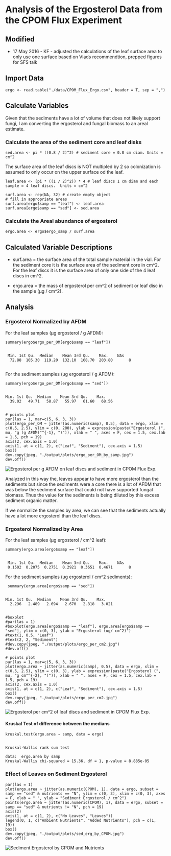 # Analysis of the Ergosterol Data from the CPOM Flux Experiment

## Modified

* 17 May 2016 - KF - adjusted the calculations of the leaf surface area to only use one surface based on Vlads recommendtion, prepped figures for SFS talk

## Import Data

    ergo <- read.table("./data/CPOM_Flux_Ergo.csv", header = T, sep = ",")

## Calculate Variables
    
Given that the sediments have a lot of volume that does not likely support fungi, I am converting the ergosterol and fungal biomass to an areal estimate.
    
### Calculate the area of the sediment core and leaf disks
    
    sed.area <- pi * ((0.8 / 2)^2) # sediment core = 0.8 cm diam. Units = cm^2

The surface area of the leaf discs is NOT multipled by 2 so colonization is assumed to only occur on the upper surface od the leaf.
    
    leaf.area <- (pi * ((1 / 2)^2)) * 4 # leaf discs 1 cm diam and each sample = 4 leaf discs.  Units = cm^2

    surf.area <- rep(NA, 32) # create empty object
    # fill in appropriate areas
    surf.area[ergo$samp == "leaf"] <- leaf.area
    surf.area[ergo$samp == "sed"] <- sed.area
    
### Calculate the Areal abundance of ergosterol 

    ergo.area <- ergo$ergo_samp / surf.area

## Calculated Variable Descriptions
    
* surf.area = the surface area of the total sample material in the vial. For the sediment core it is the surface area of the sediment core in cm^2. For the leaf discs it is the surface area of only one side of the 4 leaf discs in cm^2.
    
* ergo.area = the mass of ergosterol per cm^2 of sediment or leaf disc in the sample (&mu;g / cm^2).
    
## Analysis
    
### Ergosterol Normalized by AFDM
    
For the leaf samples (&mu;g ergosterol / g AFDM):
     
    summary(ergo$ergo_per_OM[ergo$samp == "leaf"])
    
~~~~

 Min. 1st Qu.  Median    Mean 3rd Qu.    Max.    NAs 
  72.88  105.30  119.20  132.10  168.70  203.80       8 
    
~~~~
     
For the sediment samples (&mu;g ergosterol / g AFDM):
     
    summary(ergo$ergo_per_OM[ergo$samp == "sed"])
    
~~~~
     
Min. 1st Qu.  Median    Mean 3rd Qu.    Max. 
  39.02   49.71   58.87   55.97   61.60   68.56 
    
~~~~

    # points plot
    par(las = 1, mar=c(5, 6, 3, 3))
    plot(ergo_per_OM ~ jitter(as.numeric(samp), 0.5), data = ergo, xlim = c(0.5, 2.5), ylim = c(0, 200), ylab = expression(paste("Ergosterol (", mu, "g (g AFDM)"^{-1}, ")")), xlab = " ", axes = F, cex = 1.5, cex.lab = 1.5, pch = 19)
    axis(2, cex.axis = 1.0)
    axis(1, at = c(1, 2), c("Leaf", "Sediment"), cex.axis = 1.5)
    box()
    dev.copy(jpeg, "./output/plots/ergo_per_OM_by_samp.jpg")
    dev.off()
    
![Ergosterol per g AFDM on leaf discs and sediment in CPOM Flux Exp.](../output/plots/ergo_per_OM_by_samp.jpg)
    
Analyzed in this way the, leaves appear to have more ergosterol than the sediments but since the sediments were a core there is a lot of AFDM that was below the sediment surface that could not have supported fungal biomass.  Thus the value for the sediments is being diluted by this excess sediment organic matter.
    
If we normalize the samples by area, we can see that the sediments actually have a lot more ergosterol than the leaf discs.

### Ergosterol Normalized by Area
    
For the leaf samples (&mu;g ergosterol / cm^2 leaf):
    
    summary(ergo.area[ergo$samp == "leaf"])

~~~~
     
 Min. 1st Qu.  Median    Mean 3rd Qu.    Max.    NAs 
 0.1502  0.2075  0.2751  0.2921  0.3651  0.4671       8 

~~~~
     
For the sediment samples (&mu;g ergosterol / cm^2 sediments):
     
     summary(ergo.area[ergo$samp == "sed"])

~~~~
     
Min. 1st Qu.  Median    Mean 3rd Qu.    Max. 
  2.296   2.489   2.694   2.670   2.818   3.021 
    
~~~~
    
    #boxplot
    #par(las = 1)
    #boxplot(ergo.area[ergo$samp == "leaf"], ergo.area[ergo$samp == "sed"], ylim = c(0, 3), ylab = "Ergosterol (ug/ cm^2)")
    #text(1, 0.5, "Leaf")
    #text(2, 2, "Sediment")
    #dev.copy(jpeg, "./output/plots/ergo_per_cm2.jpg")
    #dev.off()

    # points plot
    par(las = 1, mar=c(5, 6, 3, 3))
    plot(ergo.area ~ jitter(as.numeric(samp), 0.5), data = ergo, xlim = c(0.5, 2.5), ylim = c(0, 3), ylab = expression(paste("Ergosterol (", mu, "g cm"^{-2}, ")")), xlab = " ", axes = F, cex = 1.5, cex.lab = 1.5, pch = 19)
    axis(2, cex.axis = 1.0)
    axis(1, at = c(1, 2), c("Leaf", "Sediment"), cex.axis = 1.5)
    box()
    dev.copy(jpeg, "./output/plots/ergo_per_cm2.jpg")
    dev.off()

![Ergosterol per cm^2 of leaf discs and sediment in CPOM Flux Exp.](../output/plots/ergo_per_cm2.jpg)
    
#### Kruskal Test of difference between the medians
    
    kruskal.test(ergo.area ~ samp, data = ergo)
    
~~~~
   
Kruskal-Wallis rank sum test

data:  ergo.area by samp
Kruskal-Wallis chi-squared = 15.36, df = 1, p-value = 8.885e-05

~~~~
     

    
### Effect of Leaves on Sediment Ergosterol
    
    par(las = 1)
    plot(ergo.area ~ jitter(as.numeric(CPOM), 1), data = ergo, subset = samp == "sed" & nutrients == "N", ylim = c(0, 3), xlim = c(0, 3), axes = F, xlab = " ", ylab = "Sediment Ergosterol / cm^2")
    points(ergo.area ~ jitter(as.numeric(CPOM), 1), data = ergo, subset = samp == "sed" & nutrients != "N", pch = 19)
    axis(2)
    axis(1, at = c(1, 2), c("No Leaves", "Leaves"))
    legend(0, 1, c("Ambient Nutrients", "Added Nutrients"), pch = c(1, 19))
    box()
    dev.copy(jpeg, "./output/plots/sed_erg_by_CPOM.jpg")
    dev.off()
    
![Sediment Ergosterol by CPOM and Nutrients](../output/plots/sed_erg_by_CPOM.jpg)
 